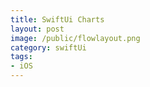 ```yaml
---
title: SwiftUi Charts
layout: post
image: /public/flowlayout.png
category: swiftUi
tags:
- iOS
---
```

